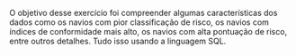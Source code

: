 O objetivo desse exercício foi compreender algumas características dos dados como os navios com pior classificação de risco, 
os navios com índices de conformidade mais alto, os navios com alta pontuação de risco, entre outros detalhes. Tudo isso usando
a linguagem SQL.
